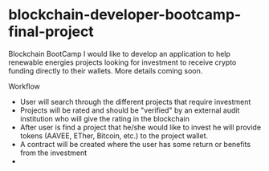 # blockchain-developer-bootcamp-final-project
Blockchain BootCamp
I would like to develop an application to help renewable energies projects looking for investment to receive crypto funding directly to their wallets.
More details coming soon.

Workflow
- User will search through the different projects that require investment
- Projects will be rated and should be "verified" by an external audit institution who will give the rating in the blockchain
- After user is find a project that he/she would like to invest he will provide tokens (AAVEE, ETher, Bitcoin, etc.) to the project wallet.
- A contract will be created where the user has some return or benefits from the investment
-

